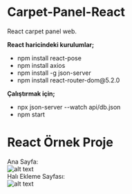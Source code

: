 # Carpet-Panel-React
React carpet panel web.

<b>React haricindeki kurulumlar;</b> <br>
<ul>
<li>npm install react-pose</li>
<li>npm install axios</li>
<li>npm install -g json-server </li>
<li>npm install react-router-dom@5.2.0  </li>
</ul>
<b>Çalıştırmak için;</b><br>
<ul>
<li>npx json-server --watch api/db.json</li>
<li>npm start</li>
</ul>

# React Örnek Proje<br>
Ana Sayfa: <br>
![alt text](https://mryed.com/wp-content/uploads/2022/09/react-ornek-proje.jpg) <br>
Halı Ekleme Sayfası:<br>
![alt text](https://mryed.com/wp-content/uploads/2022/09/react-ornek-proje.jpg)



